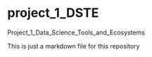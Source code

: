 # project_1_DSTE
Project_1_Data_Science_Tools_and_Ecosystems

This is just a markdown file for this repository
